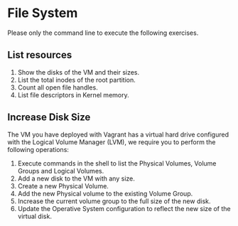 # File System

Please only the command line to execute the following exercises.

## List resources

1.  Show the disks of the VM and their sizes.
2.  List the total inodes of the root partition.
3.  Count all open file handles.
4.  List file descriptors in Kernel memory.

## Increase Disk Size

The VM you have deployed with Vagrant has a virtual hard drive configured with the Logical Volume Manager (LVM), we require you to perform the following operations:

1.  Execute commands in the shell to list the Physical Volumes, Volume Groups and Logical Volumes.
2.  Add a new disk to the VM with any size.
3.  Create a new Physical Volume.
4.  Add the new Physical volume to the existing Volume Group.
5.  Increase the current volume group to the full size of the new disk.
6.  Update the Operative System configuration to reflect the new size of the virtual disk.
